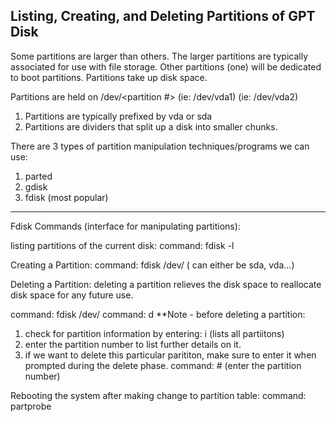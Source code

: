 Listing, Creating, and Deleting Partitions of GPT Disk
--------------------------------------------------------

Some partitions are larger than others.
The larger partitions are typically associated for use with file storage.
Other partitions (one) will be dedicated to boot partitions. 
Partitions take up disk space.

Partitions are held on /dev/<partition device><partition #>
(ie: /dev/vda1)
(ie: /dev/vda2)
1. Partitions are typically prefixed by vda or sda
2. Partitions are dividers that split up a disk into smaller chunks.

There are 3 types of partition manipulation techniques/programs we 
can use:
1. parted
2. gdisk
3. fdisk (most popular)


--------------------------------------

Fdisk Commands (interface for manipulating partitions):

listing partitions of the current disk: 
command: fdisk -l


Creating a Partition:
command: fdisk /dev/<partition device> 
(<partition device> can either be sda, vda...)


Deleting a Partition: 
deleting a partition relieves the disk space to reallocate disk
space for any future use.

command: fdisk /dev/<partition device>
command: d
**Note - before deleting a partition:
1. check for partition information by entering: i (lists all partiitons)
2. enter the partition number to list further details on it.
3. if we want to delete this particular parititon, make sure to
enter it when prompted during the delete phase.
command: # (enter the partition number)


Rebooting the system after making change to partition table: 
command: partprobe





